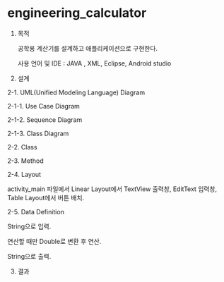 # engineering_calculator

1. 목적

   공학용 계산기를 설계하고 애플리케이션으로 구현한다.
   
   사용 언어 및 IDE : JAVA , XML, Eclipse, Android studio

2. 설계

2-1. UML(Unified Modeling Language) Diagram

2-1-1. Use Case Diagram

2-1-2. Sequence Diagram

2-1-3. Class Diagram

2-2. Class

2-3. Method

2-4. Layout

   activity_main 파일에서 Linear Layout에서 TextView 출력창, EditText 입력창, Table Layout에서 버튼 배치.

2-5. Data Definition

   String으로 입력.
   
   연산할 때만 Double로 변환 후 연산.
   
   String으로 출력.

3. 결과
